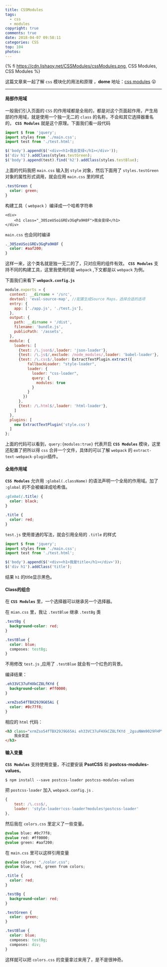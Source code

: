 ```yaml
---
title: CSSModules
tags:
  - css
  - modules
copyright: true
comments: true
date: 2018-04-07 09:58:11
categories: CSS
top: 104
photos:
---
```


{% fi https://cdn.lishaoy.net/CSSModules/cssModules.png, CSS Modules, CSS Modules %}

这篇文章来一起了解 `css` 模块化的用法和原理 ，**dome** 地址：[css modules](https://github.com/persilee/webpack_test) 😮

---

<!-- more -->

#### 局部作用域

一般我们引入页面的 `CSS` 的作用域都是全局的，都是对这个页面起作用，产生局部的作用域，就是使用一个独一无二的 `class` 的名称，不会和其它选择器重名的， **`CSS Modules`** 就是这个原理。下面我们看一段代码

```javascript
import $ from 'jquery';
import styles from './main.css';
import test from './test.html';

$('body').append($('<div><h1>我会变绿</h1></div>'));
$('div h1').addClass(styles.testGreen);
$('body').append(test).find('h2').addClass(styles.testBlue);
```

上面的代码我把 `main.css` 输入到 `style` 对象，然后下面用了 `styles.testGreen` 对象的属性形式调用，就会应用 `main.css` 里的样式

```css
.testGreen {
  color: green;
}
```

构建工具（ `webpack` ）编译成一个哈希字符串

```vbscript-html
<div>
    <h1 class="_305zeUSoiGREv3GqPa9H8F">我会变绿</h1>
</div>
```

`main.css` 也会同时编译

```css
._305zeUSoiGREv3GqPa9H8F {
  color: #aaf200;
}
```

这样一来，这个类名就是独一无二的了，只对应用的组件有效。
**`CSS Modules`** 支持不同的构建工具，这里我使用的是 `webpack` ,下文都是以 `webpack` 为例。

下面我们来看下 **`webpack.config.js`**

```javascript
module.exports = {
  context: __dirname + '/src',
  devtool: 'eval-source-map', //配置生成Source Maps，选择合适的选项
  entry: {
    app: ['./app.js', './test.js'],
  },
  output: {
    path: __dirname + '/dist',
    filename: 'bundle.js',
    publicPath: '/assets',
  },
  module: {
    loaders: [
      {test: /\.json$/,loader: 'json-loader'},
      {test: /\.js$/,exclude: /node_modules/,loader: 'babel-loader'},
      {test: /\.css$/,loader: ExtractTextPlugin.extract({
          fallbackLoader: "style-loader",
          loader: {
            loader: "css-loader",
            query: {
              modules: true
            }
          }
        })
      },
      {test: /\.html$/,loader: 'html-loader'},
    ]
  },
  plugins: [
    new ExtractTextPlugin('style.css')
  ]
};
```

上面的代码可以看到，`query:{modules:true}` 代表开启 **`CSS Modules`** 模块，这里还配置了把所以得 `css` 合并一个文件，具体的可以了解 `webpack` 的 `extract-text-webpack-plugin`插件。

#### 全局作用域

**`CSS Modules`** 允许用 `:global(.className)` 的语法声明一个全局的作用域。加了 `:global` 的不会被编译成哈希值。

```css
:global(.title) {
  color: black;
}

.title {
  color: red;
}
```

`test.js` 使用普通的写法，就会引用全局的 `.title` 的样式

```javascript
import $ from 'jquery';
import styles from './main.css';
import test from './test.html';

$('body').append($('<div><h1>我是title</h1></div>'));
$('div h1').addClass('title');
```

结果 `h1` 的title显示黑色。

#### Class的组合

在 **`CSS Modules`** 里，一个选择器可以继承另一个选择器。

在 `mian.css` 里，我让 `.testBlue` 继承 `.testBg` 类

```css
.testBg {
  background-color: red;
}

.testBlue {
  color: blue;
  composes: testBg;
}

```
不用修改 `test.js` ,应用了 `.testBlue` 就会有一个红色的背景。

编译结果：

```css
.eh33VC37uFHXkCZ8LfKYd {
  background-color: #ff0000;
}

.xrmZso54fTBX29J9G65Ai {
  color: #0c77f8;
}
```

相应的 `html` 代码：

```html
<h3 class="xrmZso54fTBX29J9G65Ai eh33VC37uFHXkCZ8LfKYd _2gsuNWm9029FHPYJP62C-t">
    我会变蓝
</h3>
```

#### 输入变量

**`CSS Modules`** 支持使用变量，不过要安装 **PsotCSS** 和 **postcss-modules-values**。

```vim
$ npm install --save postcss-loader postcss-modules-values
```

把 `postcss-loader` 加入 `webpack.config.js` .

```javascript
{
    test: /\.css$/,
    loader: 'style-loader!css-loader?modules!postcss-loader'
},
```

然后我在 `colors.css` 里定义了一些变量。

```css
@value blue: #0c77f8;
@value red: #ff0000;
@value green: #aaf200;
```

在 `main.css` 里可以这样引用变量

```css
@value colors: "./color.css";
@value blue, red, green from colors;

.title {
  color: red;
}

.testBg {
  background-color: red;
}

.testGreen {
  color: green;
}

.testBlue {
  color: blue;
  composes: testBg;
  composes: div;
}
```

这样就可以把 `colors.css` 的变量拿过来用了，是不是很神奇。